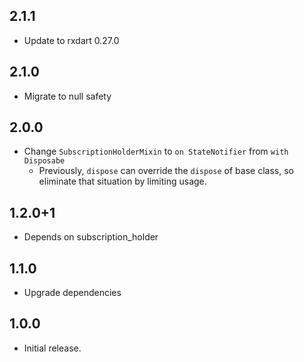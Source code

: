## 2.1.1

- Update to rxdart 0.27.0

## 2.1.0

- Migrate to null safety

## 2.0.0

- Change `SubscriptionHolderMixin` to `on StateNotifier` from `with Disposabe`
  - Previously, `dispose` can override the `dispose` of base class, so eliminate that situation by limiting usage.

## 1.2.0+1

- Depends on subscription_holder

## 1.1.0

- Upgrade dependencies

## 1.0.0

- Initial release.
